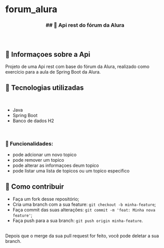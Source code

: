 # forum_alura
<h3 align="center">
    ## 🔖 Api rest do fórum da Alura <br/>
    <br><br>
</h3>


## 🔖 Informaçoes sobre a Api<br/>

Projeto de uma Api rest com base do fórum da Alura, realizado como exercício para a aula de Spring Boot da Alura. <br/>

## 🚀 Tecnologias utilizadas <br/>
<br/>

- Java <br/>
- Spring Boot<br/>
- Banco de dados H2<br/>
<br/>

### :memo: Funcionalidades: 
- pode adcionar um novo topico
- pode remover um  topico
- pode alterar as informaçoes deum topico
- pode listar uma lista de topicos ou um topico especifico 


## 🤔 Como contribuir <br/>

- Faça um fork desse repositório; <br/>
- Cria uma branch com a sua feature: `git checkout -b minha-feature`;<br/>
- Faça commit das suas alterações: `git commit -m 'feat: Minha nova feature'`; <br/>
- Faça push para a sua branch: `git push origin minha-feature`.<br/>
<br/>
Depois que o merge da sua pull request for feito, você pode deletar a sua branch. <br/>



